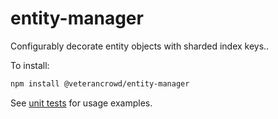 # entity-manager

Configurably decorate entity objects with sharded index keys..

To install:

```bash
npm install @veterancrowd/entity-manager
```

See [unit tests](https://github.com/VeteranCrowd/entity-manager/blob/main/lib/EntityManager/EntityManager.test.js) for usage examples.
